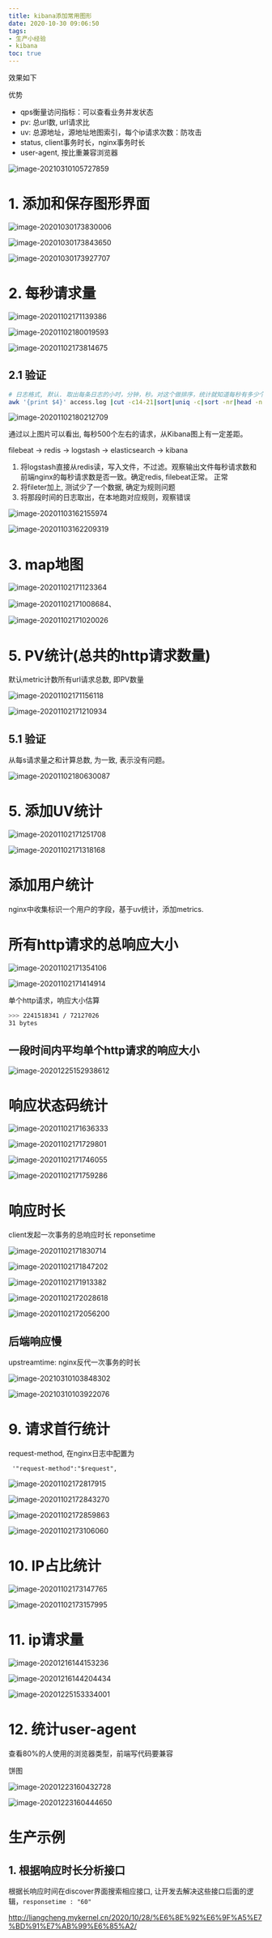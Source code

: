 ```yaml
---
title: kibana添加常用图形
date: 2020-10-30 09:06:50
tags: 
- 生产小经验
- kibana
toc: true
---
```






效果如下

优势

- qps衡量访问指标：可以查看业务并发状态
- pv: 总url数, url请求比
- uv: 总源地址，源地址地图索引，每个ip请求次数：防攻击
- status, client事务时长，nginx事务时长
- user-agent, 按比重兼容浏览器

![image-20210310105727859](http://myapp.img.mykernel.cn/image-20210310105727859.png)





<!--more-->

# 1. 添加和保存图形界面

![image-20201030173830006](http://myapp.img.mykernel.cn/image-20201030173830006.png)

![image-20201030173843650](http://myapp.img.mykernel.cn/image-20201030173843650.png)





![image-20201030173927707](http://myapp.img.mykernel.cn/image-20201030173927707.png)

# 2. 每秒请求量



![image-20201102171139386](http://myapp.img.mykernel.cn/image-20201102171139386.png)

![image-20201102180019593](http://myapp.img.mykernel.cn/image-20201102180019593.png)



![image-20201102173814675](http://myapp.img.mykernel.cn/image-20201102173814675.png)

## 2.1 验证

```bash
# 日志格式, 默认. 取出每条日志的小时，分钟，秒。对这个做排序，统计就知道每秒有多少个请求了。
awk '{print $4}' access.log |cut -c14-21|sort|uniq -c|sort -nr|head -n 100
```

![image-20201102180212709](http://myapp.img.mykernel.cn/image-20201102180212709.png)

通过以上图片可以看出, 每秒500个左右的请求，从Kibana图上有一定差距。

filebeat -> redis -> logstash -> elasticsearch -> kibana

1. 将logstash直接从redis读，写入文件，不过滤。观察输出文件每秒请求数和前端nginx的每秒请求数是否一致。确定redis, filebeat正常。 正常
2. 将fileter加上, 测试少了一个数据, 确定为规则问题
3. 将那段时间的日志取出，在本地跑对应规则，观察错误 

![image-20201103162155974](http://myapp.img.mykernel.cn/image-20201103162155974.png)

![image-20201103162209319](http://myapp.img.mykernel.cn/image-20201103162209319.png)

# 3. map地图

![image-20201102171123364](http://myapp.img.mykernel.cn/image-20201102171123364.png)

![image-20201102171008684](http://myapp.img.mykernel.cn/image-20201102171008684.png)、

![image-20201102171020026](http://myapp.img.mykernel.cn/image-20201102171020026.png)



# 5. PV统计(总共的http请求数量)

默认metric计数所有url请求总数, 即PV数量







![image-20201102171156118](http://myapp.img.mykernel.cn/image-20201102171156118.png)



![image-20201102171210934](http://myapp.img.mykernel.cn/image-20201102171210934.png)

## 5.1 验证

从每s请求量之和计算总数, 为一致, 表示没有问题。

![image-20201102180630087](http://myapp.img.mykernel.cn/image-20201102180630087.png)

# 5. 添加UV统计

![image-20201102171251708](http://myapp.img.mykernel.cn/image-20201102171251708.png)

![image-20201102171318168](http://myapp.img.mykernel.cn/image-20201102171318168.png)

# 添加用户统计

nginx中收集标识一个用户的字段，基于uv统计，添加metrics.

# 所有http请求的总响应大小

![image-20201102171354106](http://myapp.img.mykernel.cn/image-20201102171354106.png)

![image-20201102171414914](http://myapp.img.mykernel.cn/image-20201102171414914.png)

单个http请求，响应大小估算

```bash
>>> 2241518341 / 72127026
31 bytes
```



## 一段时间内平均单个http请求的响应大小



![image-20201225152938612](http://myapp.img.mykernel.cn/image-20201225152938612.png)

# 响应状态码统计

![image-20201102171636333](http://myapp.img.mykernel.cn/image-20201102171636333.png)

![image-20201102171729801](http://myapp.img.mykernel.cn/image-20201102171729801.png)

![image-20201102171746055](http://myapp.img.mykernel.cn/image-20201102171746055.png)

![image-20201102171759286](http://myapp.img.mykernel.cn/image-20201102171759286.png)

# 响应时长

client发起一次事务的总响应时长 reponsetime



![image-20201102171830714](http://myapp.img.mykernel.cn/image-20201102171830714.png)

![image-20201102171847202](http://myapp.img.mykernel.cn/image-20201102171847202.png)

![image-20201102171913382](http://myapp.img.mykernel.cn/image-20201102171913382.png)

![image-20201102172028618](http://myapp.img.mykernel.cn/image-20201102172028618.png)



![image-20201102172056200](http://myapp.img.mykernel.cn/image-20201102172056200.png)

## 后端响应慢

upstreamtime: nginx反代一次事务的时长

![image-20210310103848302](http://myapp.img.mykernel.cn/image-20210310103848302.png)

![image-20210310103922076](http://myapp.img.mykernel.cn/image-20210310103922076.png)

# 9. 请求首行统计

request-method, 在nginx日志中配置为

```nginx
 '"request-method":"$request",
```



![image-20201102172817915](http://myapp.img.mykernel.cn/image-20201102172817915.png)

![image-20201102172843270](http://myapp.img.mykernel.cn/image-20201102172843270.png)

![image-20201102172859863](http://myapp.img.mykernel.cn/image-20201102172859863.png)



![image-20201102173106060](http://myapp.img.mykernel.cn/image-20201102173106060.png)

# 10. IP占比统计

![image-20201102173147765](http://myapp.img.mykernel.cn/image-20201102173147765.png)

![image-20201102173157995](http://myapp.img.mykernel.cn/image-20201102173157995.png)

# 11. ip请求量

![image-20201216144153236](http://myapp.img.mykernel.cn/image-20201216144153236.png)

![image-20201216144204434](http://myapp.img.mykernel.cn/image-20201216144204434.png)

![image-20201225153334001](http://myapp.img.mykernel.cn/image-20201225153334001.png)



# 12. 统计user-agent

查看80%的人使用的浏览器类型，前端写代码要兼容 

饼图

![image-20201223160432728](http://myapp.img.mykernel.cn/image-20201223160432728.png)

![image-20201223160444650](http://myapp.img.mykernel.cn/image-20201223160444650.png)

# 生产示例

## 1. 根据响应时长分析接口

根据长响应时间在discover界面搜索相应接口, 让开发去解决这些接口后面的逻辑，`responsetime : "60"`

http://liangcheng.mykernel.cn/2020/10/28/%E6%8E%92%E6%9F%A5%E7%BD%91%E7%AB%99%E6%85%A2/

